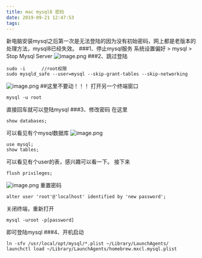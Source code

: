 ```yaml
---
title: mac mysql8 密码
date: 2019-09-21 12:47:53
tags:
---
```

新电脑安装mysql之后第一次是无法登陆的因为没有初始密码，网上都是老版本的处理方法，mysql8已经失效。
###1、停止mysql服务
系统设置偏好 > mysql > Stop Mysql Server
![image.png](1.png)
###2、跳过登陆
```
sudo -i      //root权限
sudo mysqld_safe --user=mysql --skip-grant-tables --skip-networking
```
![image.png](2.png)
##这里不要动！！！
打开另一个终端窗口
```
mysql -u root
```
直接回车就可以登陆mysql
###3、修改密码
在这里
```
show databases;
```
可以看见有个mysql数据库
![image.png](3.png)
```
use mysql;
show tables;
```
可以看见有个user的表，感兴趣可以看一下。
接下来
```
flush privileges;
```
![image.png](4.png)
重置密码
```
alter user 'root'@'localhost' identified by 'new password';
```
关闭终端，重新打开
```
mysql -uroot -p[password]
```
即可登陆mysql
###4、开机启动
```
ln -sfv /usr/local/opt/mysql/*.plist ~/Library/LaunchAgents/
launchctl load ~/Library/LaunchAgents/homebrew.mxcl.mysql.plist
```
